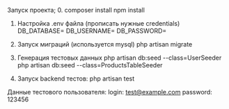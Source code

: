Запуск проекта;
0. composer install
npm install

1. Настройка .env файла (прописать нужные credentials)
DB_DATABASE=
DB_USERNAME=
DB_PASSWORD=

2. Запуск миграций (используется mysql)
php artisan migrate 

3. Генерация тестовых данных
php artisan db:seed --class=UserSeeder
php artisan db:seed --class=ProductsTableSeeder

4. Запуск backend тестов:
php artisan test

Данные тестового пользователя:
login: test@example.com
password: 123456
